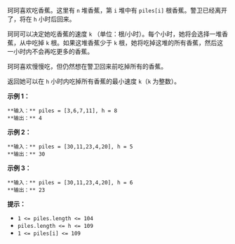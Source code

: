 珂珂喜欢吃香蕉。这里有 `n` 堆香蕉，第 `i` 堆中有 `piles[i]` 根香蕉。警卫已经离开了，将在 `h` 小时后回来。

珂珂可以决定她吃香蕉的速度 `k` （单位：根/小时）。每个小时，她将会选择一堆香蕉，从中吃掉 `k` 根。如果这堆香蕉少于 `k`
根，她将吃掉这堆的所有香蕉，然后这一小时内不会再吃更多的香蕉。  

珂珂喜欢慢慢吃，但仍然想在警卫回来前吃掉所有的香蕉。

返回她可以在 `h` 小时内吃掉所有香蕉的最小速度 `k`（`k` 为整数）。



**示例 1：**

    
    
    **输入：** piles = [3,6,7,11], h = 8
    **输出：** 4
    

**示例 2：**

    
    
    **输入：** piles = [30,11,23,4,20], h = 5
    **输出：** 30
    

**示例 3：**

    
    
    **输入：** piles = [30,11,23,4,20], h = 6
    **输出：** 23
    



**提示：**

  * `1 <= piles.length <= 104`
  * `piles.length <= h <= 109`
  * `1 <= piles[i] <= 109`

